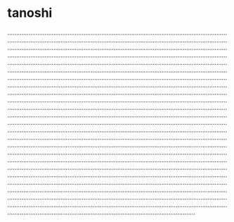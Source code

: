 # tanoshi

..........................................................................................................................................................................................................................................................................................................................................................................................................................................................................................................................................................................................................................................................................................................................................................................................................................................................................................................................................................................................................................................................................................................................................................................................................................................................................................................................................................................................................................................................................................................................................................................................................................................................................................................................................................................................................................................................................................................................................................................................................................................................................................................................................................................................................................................................................................................................................................................................................................................................................................................................................................................................................................................................................................................................................................................................................................................................................................................................................................................................................................................................................................................................................................................................................